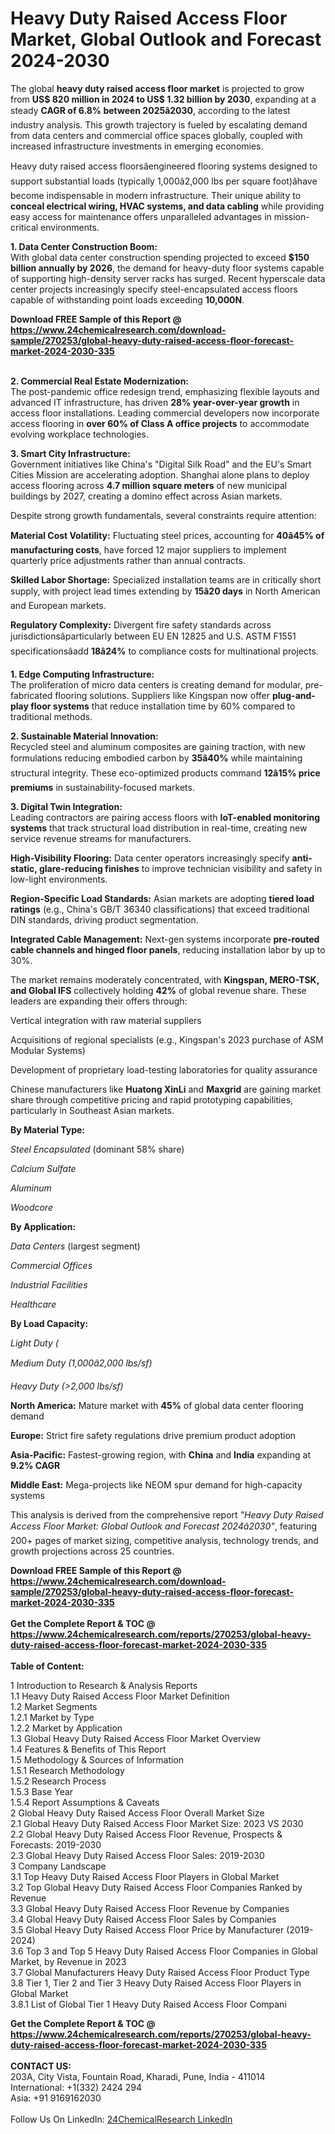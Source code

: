 <h1>Heavy Duty Raised Access Floor Market, Global Outlook and Forecast 2024-2030</h1><p>The global <strong>heavy duty raised access floor market</strong> is projected to grow from <strong>US$ 820 million in 2024 to US$ 1.32 billion by 2030</strong>, expanding at a steady <strong>CAGR of 6.8% between 2025â2030</strong>, according to the latest industry analysis. This growth trajectory is fueled by escalating demand from data centers and commercial office spaces globally, coupled with increased infrastructure investments in emerging economies.</p><p>Heavy duty raised access floorsâengineered flooring systems designed to support substantial loads (typically 1,000â2,000 lbs per square foot)âhave become indispensable in modern infrastructure. Their unique ability to <strong>conceal electrical wiring, HVAC systems, and data cabling</strong> while providing easy access for maintenance offers unparalleled advantages in mission-critical environments.</p><p><strong>1. Data Center Construction Boom:</strong><br>
With global data center construction spending projected to exceed <strong>$150 billion annually by 2026</strong>, the demand for heavy-duty floor systems capable of supporting high-density server racks has surged. Recent hyperscale data center projects increasingly specify steel-encapsulated access floors capable of withstanding point loads exceeding <strong>10,000N</strong>.</p><div><b>Download FREE Sample of this Report @ 
            <a href="https://www.24chemicalresearch.com/download-sample/270253/global-heavy-duty-raised-access-floor-forecast-market-2024-2030-335">
            https://www.24chemicalresearch.com/download-sample/270253/global-heavy-duty-raised-access-floor-forecast-market-2024-2030-335</a></b></div><br><p><strong>2. Commercial Real Estate Modernization:</strong><br>
The post-pandemic office redesign trend, emphasizing flexible layouts and advanced IT infrastructure, has driven <strong>28% year-over-year growth</strong> in access floor installations. Leading commercial developers now incorporate access flooring in <strong>over 60% of Class A office projects</strong> to accommodate evolving workplace technologies.</p><p><strong>3. Smart City Infrastructure:</strong><br>
Government initiatives like China's "Digital Silk Road" and the EU's Smart Cities Mission are accelerating adoption. Shanghai alone plans to deploy access flooring across <strong>4.7 million square meters</strong> of new municipal buildings by 2027, creating a domino effect across Asian markets.</p><p>Despite strong growth fundamentals, several constraints require attention:</p><p><strong>Material Cost Volatility:</strong> Fluctuating steel prices, accounting for <strong>40â45% of manufacturing costs</strong>, have forced 12 major suppliers to implement quarterly price adjustments rather than annual contracts.</p><p><strong>Skilled Labor Shortage:</strong> Specialized installation teams are in critically short supply, with project lead times extending by <strong>15â20 days</strong> in North American and European markets.</p><p><strong>Regulatory Complexity:</strong> Divergent fire safety standards across jurisdictionsâparticularly between EU EN 12825 and U.S. ASTM F1551 specificationsâadd <strong>18â24%</strong> to compliance costs for multinational projects.</p><p><strong>1. Edge Computing Infrastructure:</strong><br>
The proliferation of micro data centers is creating demand for modular, pre-fabricated flooring solutions. Suppliers like Kingspan now offer <strong>plug-and-play floor systems</strong> that reduce installation time by 60% compared to traditional methods.</p><p><strong>2. Sustainable Material Innovation:</strong><br>
Recycled steel and aluminum composites are gaining traction, with new formulations reducing embodied carbon by <strong>35â40%</strong> while maintaining structural integrity. These eco-optimized products command <strong>12â15% price premiums</strong> in sustainability-focused markets.</p><p><strong>3. Digital Twin Integration:</strong><br>
Leading contractors are pairing access floors with <strong>IoT-enabled monitoring systems</strong> that track structural load distribution in real-time, creating new service revenue streams for manufacturers.</p><p><strong>High-Visibility Flooring:</strong> Data center operators increasingly specify <strong>anti-static, glare-reducing finishes</strong> to improve technician visibility and safety in low-light environments.</p><p><strong>Region-Specific Load Standards:</strong> Asian markets are adopting <strong>tiered load ratings</strong> (e.g., China's GB/T 36340 classifications) that exceed traditional DIN standards, driving product segmentation.</p><p><strong>Integrated Cable Management:</strong> Next-gen systems incorporate <strong>pre-routed cable channels and hinged floor panels</strong>, reducing installation labor by up to 30%.</p><p>The market remains moderately concentrated, with <strong>Kingspan, MERO-TSK, and Global IFS</strong> collectively holding <strong>42%</strong> of global revenue share. These leaders are expanding their offers through:</p><p>Vertical integration with raw material suppliers</p><p>Acquisitions of regional specialists (e.g., Kingspan's 2023 purchase of ASM Modular Systems)</p><p>Development of proprietary load-testing laboratories for quality assurance</p><p>Chinese manufacturers like <strong>Huatong XinLi</strong> and <strong>Maxgrid</strong> are gaining market share through competitive pricing and rapid prototyping capabilities, particularly in Southeast Asian markets.</p><p><strong>By Material Type:</strong></p><p><em>Steel Encapsulated</em> (dominant 58% share)</p><p><em>Calcium Sulfate</em></p><p><em>Aluminum</em></p><p><em>Woodcore</em></p><p><strong>By Application:</strong></p><p><em>Data Centers</em> (largest segment)</p><p><em>Commercial Offices</em></p><p><em>Industrial Facilities</em></p><p><em>Healthcare</em></p><p><strong>By Load Capacity:</strong></p><p><em>Light Duty (</em></p><p><em>Medium Duty (1,000â2,000 lbs/sf)</em></p><p><em>Heavy Duty (&gt;2,000 lbs/sf)</em></p><p><strong>North America:</strong> Mature market with <strong>45%</strong> of global data center flooring demand</p><p><strong>Europe:</strong> Strict fire safety regulations drive premium product adoption</p><p><strong>Asia-Pacific:</strong> Fastest-growing region, with <strong>China</strong> and <strong>India</strong> expanding at <strong>9.2% CAGR</strong></p><p><strong>Middle East:</strong> Mega-projects like NEOM spur demand for high-capacity systems</p><p>This analysis is derived from the comprehensive report <em>"Heavy Duty Raised Access Floor Market: Global Outlook and Forecast 2024â2030"</em>, featuring 200+ pages of market sizing, competitive analysis, technology trends, and growth projections across 25 countries.</p><div><b>Download FREE Sample of this Report @ 
            <a href="https://www.24chemicalresearch.com/download-sample/270253/global-heavy-duty-raised-access-floor-forecast-market-2024-2030-335">
            https://www.24chemicalresearch.com/download-sample/270253/global-heavy-duty-raised-access-floor-forecast-market-2024-2030-335</a></b></div><br><div><b>Get the Complete Report & TOC @ 
            <a href="https://www.24chemicalresearch.com/reports/270253/global-heavy-duty-raised-access-floor-forecast-market-2024-2030-335">
            https://www.24chemicalresearch.com/reports/270253/global-heavy-duty-raised-access-floor-forecast-market-2024-2030-335</a></b></div><br>
            <b>Table of Content:</b><p>1 Introduction to Research & Analysis Reports<br />
    1.1 Heavy Duty Raised Access Floor Market Definition<br />
    1.2 Market Segments<br />
        1.2.1 Market by Type<br />
        1.2.2 Market by Application<br />
    1.3 Global Heavy Duty Raised Access Floor Market Overview<br />
    1.4 Features & Benefits of This Report<br />
    1.5 Methodology & Sources of Information<br />
        1.5.1 Research Methodology<br />
        1.5.2 Research Process<br />
        1.5.3 Base Year<br />
        1.5.4 Report Assumptions & Caveats<br />
2 Global Heavy Duty Raised Access Floor Overall Market Size<br />
    2.1 Global Heavy Duty Raised Access Floor Market Size: 2023 VS 2030<br />
    2.2 Global Heavy Duty Raised Access Floor Revenue, Prospects & Forecasts: 2019-2030<br />
    2.3 Global Heavy Duty Raised Access Floor Sales: 2019-2030<br />
3 Company Landscape<br />
    3.1 Top Heavy Duty Raised Access Floor Players in Global Market<br />
    3.2 Top Global Heavy Duty Raised Access Floor Companies Ranked by Revenue<br />
    3.3 Global Heavy Duty Raised Access Floor Revenue by Companies<br />
    3.4 Global Heavy Duty Raised Access Floor Sales by Companies<br />
    3.5 Global Heavy Duty Raised Access Floor Price by Manufacturer (2019-2024)<br />
    3.6 Top 3 and Top 5 Heavy Duty Raised Access Floor Companies in Global Market, by Revenue in 2023<br />
    3.7 Global Manufacturers Heavy Duty Raised Access Floor Product Type<br />
    3.8 Tier 1, Tier 2 and Tier 3 Heavy Duty Raised Access Floor Players in Global Market<br />
        3.8.1 List of Global Tier 1 Heavy Duty Raised Access Floor Compani</p><div><b>Get the Complete Report & TOC @ 
            <a href="https://www.24chemicalresearch.com/reports/270253/global-heavy-duty-raised-access-floor-forecast-market-2024-2030-335">
            https://www.24chemicalresearch.com/reports/270253/global-heavy-duty-raised-access-floor-forecast-market-2024-2030-335</a></b></div><br><b>CONTACT US:</b><br>
            203A, City Vista, Fountain Road, Kharadi, Pune, India - 411014<br>
            International: +1(332) 2424 294<br>
            Asia: +91 9169162030 <br><br>
            Follow Us On LinkedIn: <a href="https://www.linkedin.com/company/24chemicalresearch/">24ChemicalResearch LinkedIn</a>